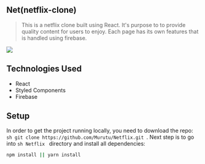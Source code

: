 ## Net(netflix-clone)

> This is a netflix clone built using React.
> It's purpose to to provide quality content for users to enjoy.
> Each page has its own features that is handled using firebase.

![](images/net.png)

## Technologies Used

- React
- Styled Components
- Firebase

## Setup

In order to get the project running locally, you need to download the repo:
`sh git clone https://github.com/Murutu/Netflix.git `.
Next step is to go into `sh Netflix ` directory and install all dependencies:

```sh
npm install || yarn install
```
